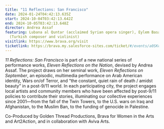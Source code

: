 ```yaml
---
title: "11 Reflections: San Francisco"
date: 2024-01-24T04:42:13.635Z
start: 2024-10-04T03:42:13.642Z
end: 2024-10-05T03:42:13.648Z
director: Andrea Assaf
featuring: Lubana al Quntar (acclaimed Syrian opera singer), Eylem Basaldi
  (Turkish composer and violinist)
visitlink: https://www.brava.org/visit
ticketlink: https://brava.my.salesforce-sites.com/ticket/#/events/a0SKc000000wkEEMAY
---
```

*11 Reflections: San Francisco* is part of a new national series of performance works, *Eleven Reflections on the Nation*, devised by Andrea Assaf. The project draws on her seminal work, *Eleven Reflections on September*, an episodic, multimedia performance on Arab American identity, Wars on/of Terror, and “the constant, quiet rain of death / amidst beauty” in a post-9/11 world. In each participating city, the project engages local artists and community members who have been affected by post-9/11 policies to contribute their stories, illuminating our collective experiences since 2001—from the fall of the Twin Towers, to the U.S. wars on Iraq and Afghanistan, to the Muslim Ban, to the funding of genocide in Palestine. 

Co-Produced by Golden Thread Productions, Brava for Women in the Arts and Art2Action, and in collaboration with Aviva Arts.